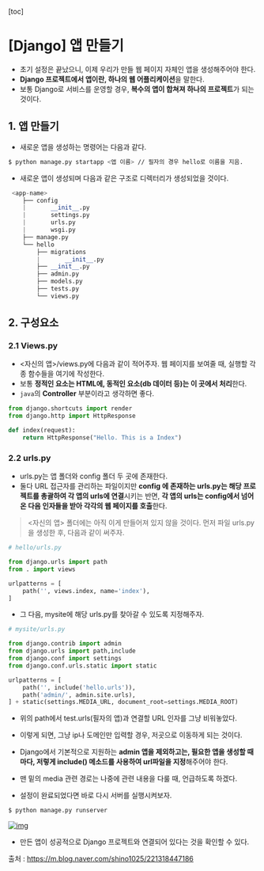 [toc]

# [Django] 앱 만들기

- 초기 설정은 끝났으니, 이제 우리가 만들 웹 페이지 자체인 앱을 생성해주어야 한다. 
- **Django 프로젝트에서 앱이란, 하나의 웹 어플리케이션**을 말한다. 
- 보통 Django로 서비스를 운영할 경우, **복수의 앱이 합쳐져 하나의 프로젝트**가 되는 것이다.

## 1. 앱 만들기

- 새로운 앱을 생성하는 명령어는 다음과 같다.

```bash
$ python manage.py startapp <앱 이름> // 필자의 경우 hello로 이름을 지음.
```

- 새로운 앱이 생성되며 다음과 같은 구조로 디렉터리가 생성되었을 것이다.

```python
 <app-name>
    ├── config
    |       __init__.py
    |       settings.py
    |       urls.py
    |       wsgi.py
    ├── manage.py
    └── hello
        ├── migrations
        |       __init__.py
        ├── __init__.py
        ├── admin.py
        ├── models.py
        ├── tests.py
        └── views.py
```

## 2. 구성요소

### 2.1 Views.py

- <자신의 앱>/views.py에 다음과 같이 적어주자. 웹 페이지를 보여줄 때, 실행할 각종 함수들을 여기에 작성한다. 
- 보통 **정적인 요소는 HTML에, 동적인 요소(db 데이터 등)는 이 곳에서 처리**한다.
- `java`의 **Controller** 부분이라고 생각하면 좋다.

```python
from django.shortcuts import render
from django.http import HttpResponse

def index(request):
    return HttpResponse("Hello. This is a Index")
```

### 2.2 urls.py

- urls.py는 앱 폴더와 config 폴더 두 곳에 존재한다. 
- 둘다 URL 접근자를 관리하는 파일이지만 **config 에 존재하는 urls.py는 해당 프로젝트를 총괄하여 각 앱의 urls에 연결**시키는 반면, **각 앱의 urls는 config에서 넘어온 다음 인자들을 받아 각각의 웹 페이지를 호출**한다.

>  <자신의 앱> 폴더에는 아직 이게 만들어져 있지 않을 것이다. 먼저 파일 urls.py을 생성한 후, 다음과 같이 써주자.

```python
# hello/urls.py

from django.urls import path
from . import views

urlpatterns = [
    path('', views.index, name='index'),
]
```

- 그 다음, mysite에 해당 urls.py를 찾아갈 수 있도록 지정해주자.

```python
# mysite/urls.py

from django.contrib import admin
from django.urls import path,include
from django.conf import settings
from django.conf.urls.static import static

urlpatterns = [
	path('', include('hello.urls')),
    path('admin/', admin.site.urls),
] + static(settings.MEDIA_URL, document_root=settings.MEDIA_ROOT)
```

- 위의 path에서 test.urls(필자의 앱)과 연결할 URL 인자를 그냥 비워놓았다. 
- 이렇게 되면, 그냥 ip나 도메인만 입력할 경우, 저곳으로 이동하게 되는 것이다.
- Django에서 기본적으로 지원하는 **admin 앱을 제외하고는, 필요한 앱을 생성할 때마다, 저렇게 include() 메소드를 사용하여 url파일을 지정**해주어야 한다.

- 맨 밑의 media 관련 경로는 나중에 관련 내용을 다룰 때, 언급하도록 하겠다.

- 설정이 완료되었다면 바로 다시 서버를 실행시켜보자.

```bash
$ python manage.py runserver
```

[![img](https://mblogthumb-phinf.pstatic.net/MjAxODA3MTNfMTQx/MDAxNTMxNDY3MjgwMzEy.ON53Efq66I47V-aEmELUlbJD0vOCOaMqm8ZIyICA51sg.CYRGsRztA2pYRSz0LIMEPVgOvtkNz6Q2fgnkuhHofaYg.PNG.shino1025/image.png?type=w800)](https://m.blog.naver.com/shino1025/221318447186#)

- 만든 앱이 성공적으로 Django 프로젝트와 연결되어 있다는 것을 확인할 수 있다.



출처 : https://m.blog.naver.com/shino1025/221318447186